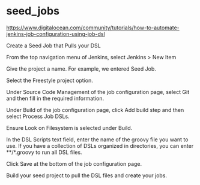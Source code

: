 # seed_jobs

https://www.digitalocean.com/community/tutorials/how-to-automate-jenkins-job-configuration-using-job-dsl

Create a Seed Job that Pulls your DSL

From the top navigation menu of Jenkins, select Jenkins > New Item

Give the project a name. For example, we entered Seed Job.

Select the Freestyle project option.

Under Source Code Management of the job configuration page, select Git and then fill in the required information.

Under Build of the job configuration page, click Add build step and then select Process Job DSLs.

Ensure Look on Filesystem is selected under Build.

In the DSL Scripts text field, enter the name of the groovy file you want to use. If you have a collection of DSLs organized in directories, you can enter **/*.groovy to run all DSL files.

Click Save at the bottom of the job configuration page.

Build your seed project to pull the DSL files and create your jobs.

